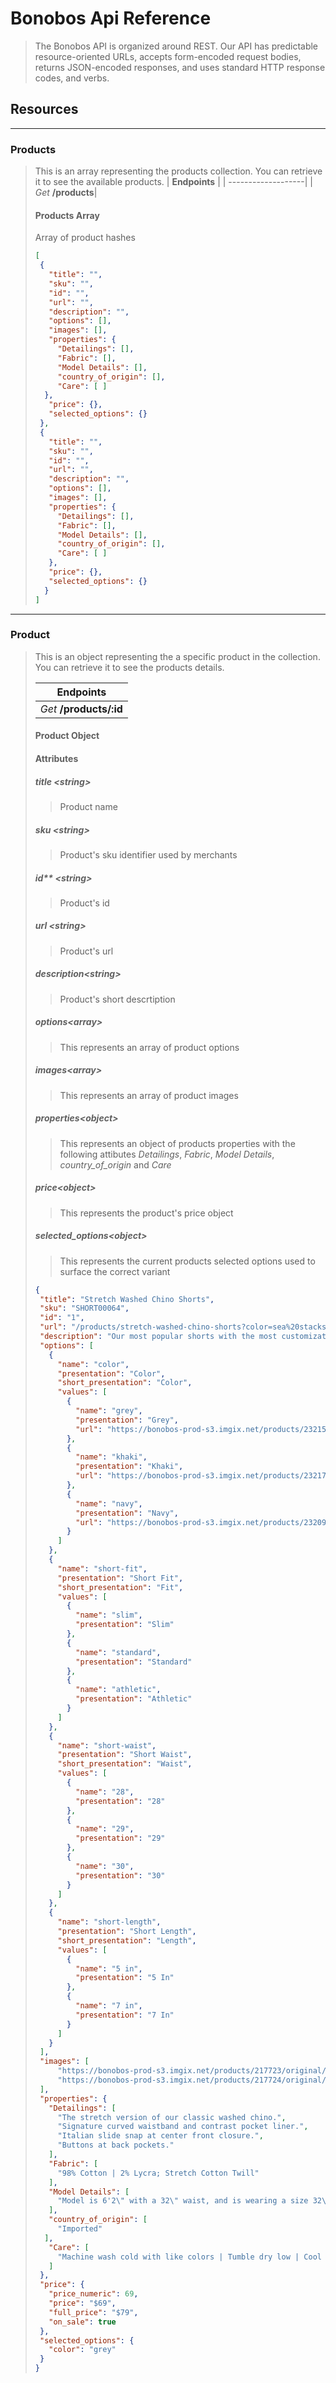 # Bonobos Api Reference

> The Bonobos API is organized around REST. Our API has predictable resource-oriented URLs, accepts form-encoded request bodies, returns JSON-encoded responses, and uses standard HTTP response codes, and verbs.

## Resources
---

### Products

> This is an array representing the products collection. You can retrieve it to see the available products.
> | **Endpoints** |
> | -------------------|
> | *Get* **/products**|
>
>#### Products Array
>
> Array of product hashes 
> 
>```json
>[
>  {
>    "title": "",
>    "sku": "",
>    "id": "",
>    "url": "",
>    "description": "",
>    "options": [],
>    "images": [],
>    "properties": {
>      "Detailings": [],
>      "Fabric": [],
>      "Model Details": [],
>      "country_of_origin": [],
>      "Care": [ ]
>   },
>    "price": {},
>    "selected_options": {}
>  },
>  {
>    "title": "",
>    "sku": "",
>    "id": "",
>    "url": "",
>    "description": "",
>    "options": [],
>    "images": [],
>    "properties": {
>      "Detailings": [],
>      "Fabric": [],
>      "Model Details": [],
>      "country_of_origin": [],
>      "Care": [ ]
>    },
>    "price": {},
>    "selected_options": {}
>   }
>]
>```



---

### Product

> This is an object representing the a specific product in the collection. You can retrieve it to see the products details.
>
>| **Endpoints** |
>| ------------------- |
>| *Get* **/products/:id** |
>
> #### Product Object
>
> #### Attributes
> ##### title <*string*>
>
>>Product name
>
> ##### sku <*string*> 
>
>> Product's sku identifier used by merchants
>
> ##### id** <*string*> 
>
>> Product's id
>
> ##### url <*string*> 
>
>> Product's url
>
>##### description<*string*> 
>
>> Product's short descrtiption
>
>##### options<*array*> 
>
>> This represents an array of product options
>
>##### images<*array*> 
>
>> This represents an array of product images
>
>##### properties<*object*> 
>
>> This represents an object of products properties with the following attibutes *Detailings*,
*Fabric*, *Model Details*, *country_of_origin* and *Care*
> 
>##### price<*object*> 
>
>> This represents the product's price object 
>
>##### selected_options<*object*> 
>
>> This represents the current products selected options used to surface the correct variant
>
>```json
>{
>  "title": "Stretch Washed Chino Shorts",
>  "sku": "SHORT00064",
>  "id": "1",
>  "url": "/products/stretch-washed-chino-shorts?color=sea%20stacks",
>  "description": "Our most popular shorts with the most customization. Choose your inseam length, color, waist size and even fit option! Fast, free shipping.",
>  "options": [
>    {
>      "name": "color",
>      "presentation": "Color",
>      "short_presentation": "Color",
>      "values": [
>        {
>          "name": "grey",
>          "presentation": "Grey",
>          "url": "https://bonobos-prod-s3.imgix.net/products/232150/original/SHORT_CHINO-SHORT_27768-GY437-32-5_swatch.jpg?1643838344="
>        },
>        {
>          "name": "khaki",
>          "presentation": "Khaki",
>          "url": "https://bonobos-prod-s3.imgix.net/products/232176/original/SHORT_CHINO-SHORT_27768-KH087-32-5_swatch.jpg?1643838344="
>        },
>        {
>          "name": "navy",
>          "presentation": "Navy",
>          "url": "https://bonobos-prod-s3.imgix.net/products/232099/original/SHORT_CHINO-SHORT_27768-BL007-32-5_swatch.jpg?1643838344="
>        }
>      ]
>    },
>    {
>      "name": "short-fit",
>      "presentation": "Short Fit",
>      "short_presentation": "Fit",
>      "values": [
>        {
>          "name": "slim",
>          "presentation": "Slim"
>        },
>        {
>          "name": "standard",
>          "presentation": "Standard"
>        },
>        {
>          "name": "athletic",
>          "presentation": "Athletic"
>        }
>      ]
>    },
>    {
>      "name": "short-waist",
>      "presentation": "Short Waist",
>      "short_presentation": "Waist",
>      "values": [
>        {
>          "name": "28",
>          "presentation": "28"
>        },
>        {
>          "name": "29",
>          "presentation": "29"
>        },
>        {
>          "name": "30",
>          "presentation": "30"
>        }
>      ]
>    },
>    {
>      "name": "short-length",
>      "presentation": "Short Length",
>      "short_presentation": "Length",
>      "values": [
>        {
>          "name": "5 in",
>          "presentation": "5 In"
>        },
>        {
>          "name": "7 in",
>          "presentation": "7 In"
>        }
>      ]
>    }
>  ],
>  "images": [
>      "https://bonobos-prod-s3.imgix.net/products/217723/original/SHORT_CHINO-SHORT_27814-BOY73-32-9_1.jpg?1642751178=",
>      "https://bonobos-prod-s3.imgix.net/products/217724/original/SHORT_CHINO-SHORT_27814-BOY73-32-9_3_hover.jpg?1642751178="
>  ],
>  "properties": {
>    "Detailings": [
>      "The stretch version of our classic washed chino.",
>      "Signature curved waistband and contrast pocket liner.",
>      "Italian slide snap at center front closure.",
>      "Buttons at back pockets."
>    ],
>    "Fabric": [
>      "98% Cotton | 2% Lycra; Stretch Cotton Twill"
>    ],
>    "Model Details": [
>      "Model is 6'2\" with a 32\" waist, and is wearing a size 32\" in Standard Fit."
>    ],
>    "country_of_origin": [
>      "Imported"
>   ],
>    "Care": [
>      "Machine wash cold with like colors | Tumble dry low | Cool iron if needed | Do Not Bleach"
>    ]
>  },
>  "price": {
>    "price_numeric": 69,
>    "price": "$69",
>    "full_price": "$79",
>    "on_sale": true
>  },
>  "selected_options": {
>    "color": "grey"
>  }
>}
>```

